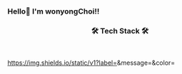 ### Hello👋 I'm wonyongChoi!!

<h3 align="center"><b>🛠 Tech Stack 🛠</b></h3>
</br>
<p align="center">

https://img.shields.io/static/v1?label=<LABEL>&message=<MESSAGE>&color=<COLOR>
